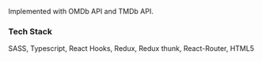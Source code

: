Implemented with OMDb API and TMDb API.
### Tech Stack
SASS, Typescript, React Hooks, Redux, Redux thunk, React-Router, HTML5

